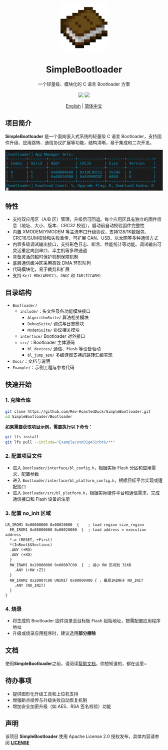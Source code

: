 <div align="center">
  <img src="./Docs/images/icon.webp" height="150">
  <h1>SimpleBootloader</h1>
  <span>一个轻量级、模块化的 C 语言 Bootloader 方案</span>
</div>
<br>
<div align="center">
  <img src="https://img.shields.io/badge/License-GPLv3-green?logoColor=63%2C%20185%2C%2017&label=license&labelColor=63%2C%20185%2C%2017&color=63%2C%20185%2C%2017">
  <img src="https://img.shields.io/badge/Language-C-green?logoColor=63%2C%20185%2C%2017&labelColor=63%2C%20185%2C%2017&color=63%2C%20185%2C%2017">
</div>
<p align="center">
<a href="./Docs/README_en.md">English</a> | <a href="">简体中文</a>
</p>

## 项目简介
**SimpleBootloader** 是一个面向嵌入式系统的轻量级 C 语言 Bootloader，支持固件升级、应用跳转、通信协议扩展等功能，结构清晰，易于集成和二次开发。

<img src="./Docs/images/feature.png">


## 特性
- 支持双应用区（A/B 区）管理，升级后可回退。每个应用区具有独立的固件信息（地址、大小、版本、CRC32 校验），启动前自动校验固件完整性
- 内置 XMODEM/YMODEM 等主流串口升级协议，支持128/1K数据包、CRC16/SUM校验和失败重传，可扩展 CAN、USB、以太网等多种通信方式
- 内置多级调试输出接口，支持彩色日志、断言、性能统计等功能。调试输出可灵活重定向到串口、半主机等多种通道
- 具备灵活的超时保护机制保障机制
- 底层通信缓冲区采用高效 DMA 环形队列
- 代码模块化，易于裁剪和扩展
- 支持 `Keil MDK(ARMCC)`、`GNUC` 和 `IAR(ICCARM)`

## 目录结构
- `Bootloader/`
  - `include/`：头文件及各功能模块接口
    - `AlgorithmSuite/` 算法相关模块
    - `DebugSuite/` 调试与日志模块
    - `ModemSuite/` 协议相关模块
  - `interface/` Bootloader 对外接口
  - `src/`：Bootloader 主体源码
    - `bl_devices/` 通信、Flash 等设备驱动
    - `bl_jump_asm/` 多编译器支持的跳转汇编实现
- `Docs/`：文档与说明
- `Example/`：示例工程与参考代码

## 快速开始

### 1. 克隆仓库
```bash
git clone https://github.com/Rev-RoastedDuck/SimpleBootloader.git
cd SimpleBootloader/Bootloader
```
**如果需要获取项目示例，需要执行以下命令：**
``` bash
git lfs install
git lfs pull --include="Example/stm32g431rbt6/**"
```

### 2. 配置项目文件
- 进入 `Bootloader/interface/bl_config.h`，根据实际 Flash 分区和应用需求，配置参数
- 进入 `Bootloader/interface/bl_platform_config.h`，根据目标平台实现或适配接口
- 进入 `Bootloader/src/bl_platform.h`，根据实际硬件平台和通信需求，完成通信接口和 Flash 设备的注册

### 3. 配置 no_init 区域
  ```text
  LR_IROM1 0x08000000 0x00020000  {    ; load region size_region
    ER_IROM1 0x08000000 0x00020000  {  ; load address = execution address
    *.o (RESET, +First)
    *(InRoot$$Sections)
    .ANY (+RO)
    .ANY (+XO)
    }
    RW_IRAM1 0x20000000 0x00007C00  {  ; 减小 RW 区间到 31KB
      .ANY (+RW +ZI)
    }
    RW_IRAM2 0x20007C00 UNINIT 0x00000400 { ; 最后1KB用于 NO_INIT
      .ANY (NO_INIT)
    }
  }
  ```

### 4. 烧录
- 将生成的 Bootloader 固件烧录至目标板 Flash 起始地址，按需配置应用程序地址
- 升级或烧录应用程序时，建议选用**部分擦除**

## 文档
使用**SimpleBootloader**之前，请阅读[帮助文档](./Docs/user-guide/SimpleBootolader_manual_cn.md)，你想知道的，都在这里~

## 待办事项
- 提供图形化升级工具和上位机支持
- 增强断点续传与升级失败自动恢复机制
- 增加安全加密升级（如 AES、RSA 签名校验）功能

## 声明
该项目 **SimpleBootloader** 使用 Apache License 2.0 授权发布，具体内容请参阅 [**LICENSE**](./LICENSE)